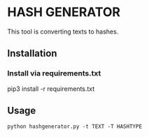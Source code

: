 # HASH GENERATOR

This tool is converting texts to hashes.

## Installation

### Install via requirements.txt

pip3 install -r requirements.txt

## Usage

`python hashgenerator.py -t TEXT -T HASHTYPE`
